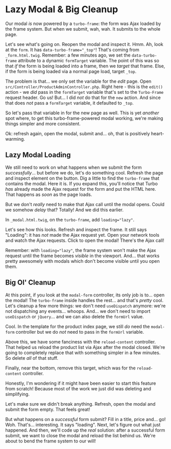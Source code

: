 # Lazy Modal & Big Cleanup

Our modal *is* now powered by a `turbo-frame`: the form was Ajax loaded by the
frame system. But when we submit, wah, wah. It submits to the whole page.

Let's see what's going on. Reopen the modal and inspect it. Hmm. Ah, look at the
`form`. It has `data-turbo-frame="_top"`! That's coming from `_form.html.twig`.
Remember: a few minutes ago, we set the `data-turbo-frame` attribute to a
dynamic `formTarget` variable. The point of this was so that *if* the form is
being loaded into a frame, then we *target* that frame. Else, if the form
is being loaded via a normal page load, target `_top`.

The problem is that... we only set the variable for the *edit* page. Open
`src/Controller/ProductAdminController.php`. Right here - this is the `edit()`
action - we *did* pass in the `formTarget` variable that's set to the `Turbo-Frame`
request header. Go us! But... I did *not* do that for the `new` action. And
since that does *not* pass a `formTarget` variable, it defaulted to `_top`.

So let's pass that variable in for the new page as well. This is yet *another*
spot where, to get this turbo-frame-powered modal working, we're making things
simpler and more consistent.

Ok: refresh again, open the modal, submit and... oh, that is positively
heart-warming.

## Lazy Modal Loading

We still need to work on what happens when we submit the form *successfully*... but
before we do, let's do something cool. Refresh the page and inspect element on the
button. Dig a little to find the `turbo-frame` that contains the modal. Here it is.
If you expand this, you'll notice that Turbo *has* already made the Ajax request
for the form and put the HTML here. That happens as *soon* as the page loads.

But we don't *really* need to make that Ajax call until the modal opens. Could we
somehow *delay* that? Totally! And we did this earlier.

In `_modal.html.twig`, on the `turbo-frame`, add `loading="lazy"`.

Let's see how this looks. Refresh and inspect the frame. It still says "Loading":
it has *not* made the Ajax request yet. Open your network tools and watch the
Ajax requests. Click to open the modal! There's the Ajax call!

Remember: with `loading="lazy"`, the frame system won't make the Ajax request until
the frame becomes *visible* in the viewport. And... that works pretty awesomely
with modals which don't become visible until you open them.

## Big Ol' Cleanup

At this point, if you look at the `modal-form` controller, its only job is to...
open the modal! The `turbo-frame` inside handles the rest... and that's *pretty*
cool. Let's cleanup a few more things: we don't need `useDispatch` anymore: we're
not dispatching any events... whoops. And... we don't need to import `useDispatch`
or `jQuery`... and we can also delete the `formUrl` value.

Cool. In the template for the product index page, we still *do* need the
`modal-form` controller but we do *not* need to pass in the `formUrl` variable.

Above this, we have some fanciness with the `reload-content` controller. That
helped us reload the product list via Ajax after the modal closed. We're going to
completely replace that with something simpler in a few minutes. So delete *all*
of that stuff.

Finally, near the bottom, remove this target, which was for the `reload-content`
controller.

Honestly, I'm wondering if it might have been easier to start this feature from
scratch! Because most of the work we just did was deleting and simplifying.

Let's make sure we didn't break anything. Refresh, open the modal and submit the
form empty. That feels great!

But what happens on a *successful* form submit? Fill in a title, price and...
go! Woh. That's... interesting. It says "loading". Next, let's figure out what
just happened. And then, we'll code up the *real* solution: after a successful
form submit, we want to close the modal and reload the list behind us. We're
about to bend the frame system to our will!
